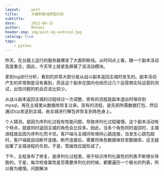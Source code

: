 ```yaml
---
layout:     post
title:      大面积断线原因分析
subtitle:   
date:       2012-06-15
author:     Mehaei
header-img: img/post-bg-android.jpg
catalog: true
tags:
    - python
---
```

昨天，在台服上运行的服务器爆发了大面积断线。从时间点上看，跟一个副本活动高度重合，因此，今天早上就紧急屏蔽了该活动模块。

拿到log进行分析，看到的异常大部分是从战斗副本返回主城时发生的。副本活动产生的异常倒是没有看到，而且这个副本在国内也经历过几个运营商实际运营的测试，出现问题的机会应该比较少。

从战斗副本返回主城的过程经过一次调整，原有的流程是副本退出时保存到mysql，再在主城里从数据库恢复过来。现有的流程，是先把所需数据打包，然后通过tcp发送到主城，由主城进行解包并恢复到角色身上。

个人猜测，是因为序列化过程有性能问题，导致序列化过程缓慢。这个副本活动有个特点，就是同时返回主城的角色会比较多。因此，当多个角色同时返回时，主城进程就会因为序列化而卡住。客户端与主城间有保持心跳连接，当发生心跳包超时，客户端就自动断开连接。断开连接后，需要将角色数据保存至数据库，这无疑加重了主城进程的负担。于是，雪崩效应就形成了。

下午，主程发布了修复，是序列化过程里，用于标识序列化属性的列表不断增长导致的。于是，每次检查属性是否需要序列化的时候，都要遍历一个极长的列表，所以极为缓慢。问题解决
